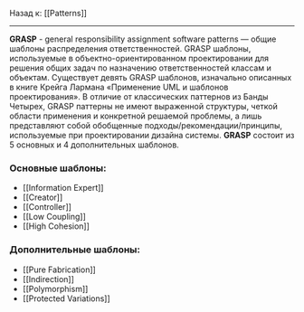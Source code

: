 Назад к: [[Patterns]]

---
**GRASP** - general responsibility assignment software patterns — общие шаблоны распределения ответственностей. GRASP шаблоны, используемые в объектно-ориентированном проектировании для решения общих задач по назначению ответственностей классам и объектам.
Существует девять GRASP шаблонов, изначально описанных в книге Крейга Лармана «Применение UML и шаблонов проектирования». В отличие от классических паттернов из Банды Четырех, GRASP паттерны не имеют выраженной структуры, четкой области применения и конкретной решаемой проблемы, а лишь представляют собой обобщенные подходы/рекомендации/принципы, используемые при проектировании дизайна системы.
**GRASP** состоит из 5 основных и 4 дополнительных шаблонов.
### Основные шаблоны:
- [[Information Expert]]
- [[Creator]]
- [[Controller]]
- [[Low Coupling]]
- [[High Cohesion]]
### Дополнительные шаблоны:
- [[Pure Fabrication]]
- [[Indirection]]
- [[Polymorphism]]
- [[Protected Variations]]